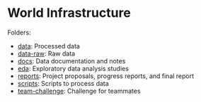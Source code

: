 # World Infrastructure 

Folders:

* [data](data): Processed data
* [data-raw](data-raw): Raw data
* [docs](docs): Data documentation and notes
* [eda](eda): Exploratory data analysis studies
* [reports](reports): Project proposals, progress reports, and final report
* [scripts](scripts): Scripts to process data
* [team-challenge](team-challenge): Challenge for teammates
